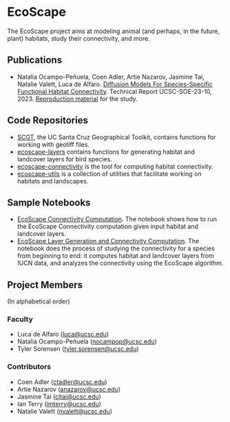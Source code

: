 # EcoScape

The EcoScape project aims at modeling animal (and perhaps, in the future, plant) habitats, study their connectivity, and more. 

## Publications

* Natalia Ocampo-Peñuela, Coen Adler, Artie Nazarov, Jasmine Tai, Natalie Valett, Luca de Alfaro. [Diffusion Models For Species-Specific Functional Habitat Connectivity](https://tr.soe.ucsc.edu/research/technical-reports/UCSC-SOE-23-10). Technical Report UCSC-SOE-23-10, 2023.  [Reproduction material](https://github.com/ecoscape-earth/ecoscape-connectivity-paper-reproduction) for the study.

## Code Repositories 

* [SCGT](https://github.com/ecoscape-earth/scgt), the UC Santa Cruz Geographical Toolkit, contains functions for working with geotiff files. 
* [ecoscape-layers](https://github.com/ecoscape-earth/ecoscape-layers) contains functions for generating habitat and landcover layers for bird species. 
* [ecoscape-connectivity](https://github.com/ecoscape-earth/ecoscape-connectivity) is the tool for computing habitat connectivity. 
* [ecoscape-utils](https://github.com/ecoscape-earth/ecoscape-utils) is a collection of utilities that facilitate working on habitats and landscapes.

## Sample Notebooks

* [EcoScape Connectivity Computation](https://drive.google.com/file/d/1Pz6lLyIs8Ju2UGkNtZqcNR72cFzn8UYc/view?usp=sharing). The notebook shows how to run the EcoScape Connectivity computation given input habitat and landcover layers. 
* [EcoScape Layer Generation and Connectivity Computation](https://colab.research.google.com/drive/1Aby8VqaSMgYySxsLPXfsVgdvZvCFRUtI?usp=sharing). The notebook does the process of studying the connectivity for a species from beginning to end: it computes habitat and  landcover layers from IUCN data, and analyzes the connectivity using the EcoScape algorithm. 

## Project Members
(In alphabetical order)

### Faculty 

* Luca de Alfaro (luca@ucsc.edu)
* Natalia Ocampo-Peñuela (nocampop@ucsc.edu)
* Tyler Sorensen (tyler.sorensen@ucsc.edu)

### Contributors

* Coen Adler (ctadler@ucsc.edu)
* Artie Nazarov (anazarov@ucsc.edu)
* Jasmine Tai (cjtai@ucsc.edu)
* Ian Terry (imterry@ucsc.edu)
* Natalie Valett (nvalett@ucsc.edu)

